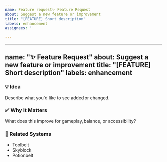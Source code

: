 ```yaml
---
name: Feature request✨ Feature Request
about: Suggest a new feature or improvement
title: "[FEATURE] Short description"
labels: enhancement
assignees: ''

---
```


---
name: "✨ Feature Request"
about: Suggest a new feature or improvement
title: "[FEATURE] Short description"
labels: enhancement
---

### 💡 Idea
Describe what you'd like to see added or changed.

### ✅ Why It Matters
What does this improve for gameplay, balance, or accessibility?

### 🔗 Related Systems
- Toolbelt
- Skyblock
- Potionbelt
